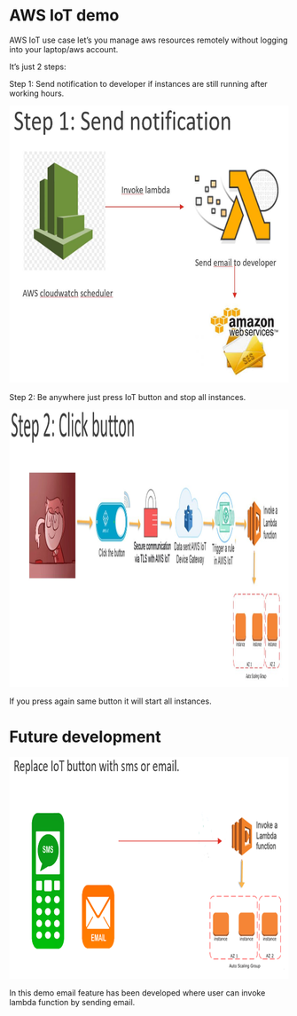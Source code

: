 # AWS IoT demo

AWS IoT use case let’s you manage aws resources remotely without logging into your laptop/aws account.

It’s just 2 steps:

Step 1: Send notification to developer if instances are still running after working hours.

<img src="https://github.com/SureshG02/AWS_IoT/blob/master/src/images/Step%201.png" height="500" width="600">

Step 2: Be anywhere just press IoT button and stop all instances.

<img src="https://github.com/SureshG02/AWS_IoT/blob/master/src/images/Step%202.png" height="500" width="800">

If you press again same button it will start all instances.

# Future development

<img src="https://github.com/SureshG02/AWS_IoT/blob/master/src/images/Future.PNG" height="400" width="800">

In this demo email feature has been developed where user can invoke lambda function by sending email.
